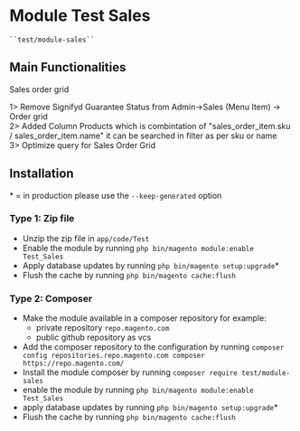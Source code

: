 ﻿# Module Test Sales

    ``test/module-sales``

## Main Functionalities
Sales order grid

1> Remove Signifyd Guarantee Status from Admin->Sales (Menu Item) -> Order grid<br>
2> Added Column Products which is combintation of "sales_order_item.sku / sales_order_item.name" it can be searched in filter as per sku or name<br>
3> Optimize query for Sales Order Grid<br>

## Installation
\* = in production please use the `--keep-generated` option

### Type 1: Zip file

 - Unzip the zip file in `app/code/Test`
 - Enable the module by running `php bin/magento module:enable Test_Sales`
 - Apply database updates by running `php bin/magento setup:upgrade`\*
 - Flush the cache by running `php bin/magento cache:flush`

### Type 2: Composer

 - Make the module available in a composer repository for example:
    - private repository `repo.magento.com`
    - public github repository as vcs
 - Add the composer repository to the configuration by running `composer config repositories.repo.magento.com composer https://repo.magento.com/`
 - Install the module composer by running `composer require test/module-sales`
 - enable the module by running `php bin/magento module:enable Test_Sales`
 - apply database updates by running `php bin/magento setup:upgrade`\*
 - Flush the cache by running `php bin/magento cache:flush`
 
